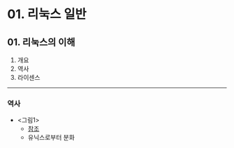 # 01. 리눅스 일반

## 01. 리눅스의 이해
1. 개요
2. 역사
3. 라이센스
<hr/>

### 역사
- <그림1>
  - [참조](https://www.google.com/url?sa=i&url=https%3A%2F%2Fblog.daum.net%2Fluckyman717%2F1028&psig=AOvVaw253IKAK_p6CFZROAR_lWXf&ust=1614927704616000&source=images&cd=vfe&ved=0CAIQjRxqFwoTCMDAgNuIlu8CFQAAAAAdAAAAABAU)
  - 유닉스로부터 분화
